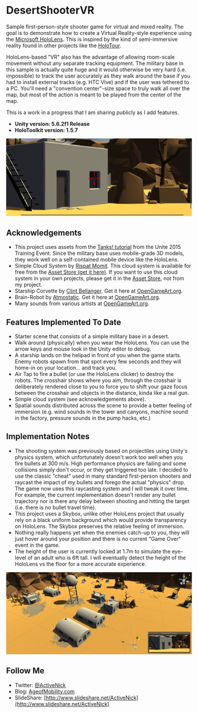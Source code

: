 # DesertShooterVR
Sample first-person-style shooter game for virtual and mixed reality. The goal is to demonstrate how to create a Virtual Reality-style experience using the [Microsoft HoloLens](http://hololens.com). This is inspired by the kind of semi-immersive reality found in other projects like the [HoloTour](https://www.microsoft.com/en-us/store/p/holotour/9nblggh5pj87).

HoloLens-based "VR" also has the advantage of allowing room-scale movement without any separate tracking equipment. The military base in this sample is actually quite huge and it would otherwise be very hard (i.e. impossible) to track the user accurately as they walk around the base if you had to install external tracks (e.g. HTC Vive) and if the user was tethered to a PC. You'll need a "convention center"-size space to truly walk all over the map, but most of the action is meant to be played from the center of the map.

This is a work in a progress that I am sharing publicly as I add features. 

* **Unity version: 5.6.2f1 Release**
* **HoloToolkit version: 1.5.7**

![Screenshot](Screenshots/Screen02-FirstPersonView.JPG)

## Acknowledgements
* This project uses assets from the [Tanks! tutorial](https://www.assetstore.unity3d.com/en/?_ga=1.83361502.975056403.1471960723#!/content/46209/) from the Unite 2015 Training Event. Since the military base uses mobile-grade 3D models, they work well on a self-contained mobile device like the HoloLens.
* Simple Cloud System by [Rispat Momit](https://www.assetstore.unity3d.com/en/#!/search/page=1/sortby=popularity/query=publisher:2616). This cloud system is available for free from the [Asset Store (get it here)](https://www.assetstore.unity3d.com/en/#!/content/6715). If you want to use this cloud system in your own projects, please get it in the [Asset Store](https://www.assetstore.unity3d.com/en/#!/content/6715), not from my project.
* Starship Corvette by [Clint Bellanger](http://opengameart.org/users/clint-bellanger). Get it here at [OpenGameArt.org](http://opengameart.org/content/starship-corvette).
* Brain-Robot by [Atmostatic](https://opengameart.org/users/atmostatic). Get it here at [OpenGameArt.org](https://opengameart.org/content/brain-robot).
* Many sounds from various artists at [OpenGameArt.org](http://opengameart.org/). 

## Features Implemented To Date
* Starter scene that consists of a simple military base in a desert.
* Walk around (physically) when you wear the HoloLens. You can use the arrow keys and mouse look in the Unity editor to debug.
* A starship lands on the helipad in front of you when the game starts. Enemy robots spawn from that spot every few seconds and they will home-in on your location... and track you.
* Air Tap to fire a bullet (or use the HoloLens clicker) to destroy the robots. The crosshair shows where you aim, through the crosshair is deliberately rendered close to you to force you to shift your gaze focus between the crosshair and objects in the distance, kinda like a real gun.
* Simple cloud system (see acknowledgements above).
* Spatial sounds distributed across the scene to provide a better feeling of immersion (e.g. wind sounds in the tower and canyons, machine sound in the factory, pressure sounds in the pump hacks, etc.)

## Implementation Notes
* The shooting system was previously based on projectiles using Unity's physics system, which unfortunately doesn't work too well when you fire bullets at 300 m/s. High performance physics are failing and some collisions simply don't occur, or they get triggered too late. I decided to use the classic "cheat" used in many standard first-person shooters and raycast the impact of my bullets and forego the actual "physics" drop. The game now uses this raycasting system and I will tweak it over time. For example, the current implementation doesn't render any bullet trajectory nor is there any delay between shooting and hitting the target (i.e. there is no bullet travel time).
* This project uses a Skybox, unlike other HoloLens project that usually rely on a black uniform background which would provide transparency on HoloLens. The Skybox preserves the relative feeling of immersion.
* Nothing really happens yet when the enemies catch-up to you, they will just hover around your position and there is no current "Game Over" event in the game.
* The height of the user is currently locked at 1.7m to simulate the eye-level of an adult who is 6ft tall. I will eventually detect the height of the HoloLens vs the floor for a more accurate experience.

![Screenshot](Screenshots/Screen01-ElevatedEditorView.JPG)

## Follow Me
* Twitter: [@ActiveNick](http://twitter.com/ActiveNick)
* Blog: [AgeofMobility.com](http://AgeofMobility.com)
* SlideShare: [http://www.slideshare.net/ActiveNick](http://www.slideshare.net/ActiveNick)

